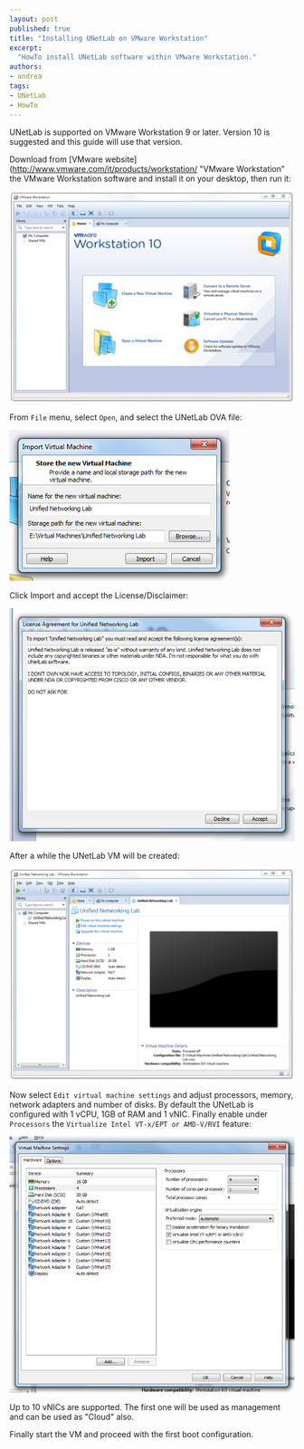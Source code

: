 ```yaml
---
layout: post
published: true
title: "Installing UNetLab on VMware Workstation"
excerpt:
  "HowTo install UNetLab software within VMware Workstation."
authors:
- andrea
tags:
- UNetLab
- HowTo
---
```

UNetLab is supported on VMware Workstation 9 or later. Version 10 is suggested and this guide will use that version.

Download from [VMware website](http://www.vmware.com/it/products/workstation/ "VMware Workstation" the VMware Workstation software and install it on your desktop, then run it:

![VMware Workstation home](/images/posts/2014/10/workstation-1.png "VMware Workstation home")

From `File` menu, select `Open`, and select the UNetLab OVA file:

![VMware Workstation import VM](/images/posts/2014/10/workstation-2.png "VMware Workstation import VM")

Click Import and accept the License/Disclaimer:

![UNetLab agreement](/images/posts/2014/10/workstation-3.png "UNetLab agreement")

After a while the UNetLab VM will be created:

![UNetLab VM](/images/posts/2014/10/workstation-4.png "UNetLab VM")

Now select `Edit virtual machine settings` and adjust processors, memory, network adapters and number of disks. By default the UNetLab is configured with 1 vCPU, 1GB of RAM and 1 vNIC. Finally enable under `Processors` the `Virtualize Intel VT-x/EPT or AMD-V/RVI` feature:

![UNetLab VM settings](/images/posts/2014/10/workstation-5.png "UNetLab VM settings")

Up to 10 vNICs are supported. The first one will be used as management and can be used as "Cloud" also.

Finally start the VM and proceed with the first boot configuration.
